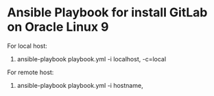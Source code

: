 # Ansible Playbook for install GitLab on Oracle Linux 9

For local host:
1. ansible-playbook playbook.yml -i localhost, -c=local

For remote host:
1. ansible-playbook playbook.yml -i hostname,
